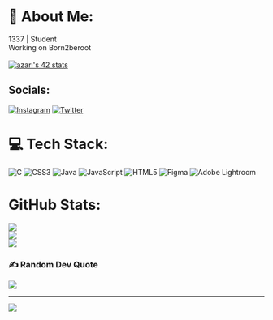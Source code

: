 # 💫 About Me:
1337  |  Student <br>Working on Born2beroot
<br><br>
[![azari's 42 stats](https://badge.mediaplus.ma/black/azari)](https://github.com/oakoudad/badge42)


## Socials:
[![Instagram](https://img.shields.io/badge/Instagram-%23E4405F.svg?logo=Instagram&logoColor=white)](https://instagram.com/z_anaas) [![Twitter](https://img.shields.io/badge/Twitter-%231DA1F2.svg?logo=Twitter&logoColor=white)](https://twitter.com/Z_anas) 

# 💻 Tech Stack:
![C](https://img.shields.io/badge/c-%2300599C.svg?style=for-the-badge&logo=c&logoColor=white) ![CSS3](https://img.shields.io/badge/css3-%231572B6.svg?style=for-the-badge&logo=css3&logoColor=white) ![Java](https://img.shields.io/badge/java-%23ED8B00.svg?style=for-the-badge&logo=java&logoColor=white) ![JavaScript](https://img.shields.io/badge/javascript-%23323330.svg?style=for-the-badge&logo=javascript&logoColor=%23F7DF1E) ![HTML5](https://img.shields.io/badge/html5-%23E34F26.svg?style=for-the-badge&logo=html5&logoColor=white) 	![Figma](https://img.shields.io/badge/figma-%23F24E1E.svg?style=for-the-badge&logo=figma&logoColor=white) ![Adobe Lightroom](https://img.shields.io/badge/Adobe%20Lightroom-31A8FF.svg?style=for-the-badge&logo=Adobe%20Lightroom&logoColor=white)
#  GitHub Stats:
![](https://github-readme-stats.vercel.app/api?username=ZaariAnas&theme=dark&hide_border=false&include_all_commits=false&count_private=false)<br/>
![](https://github-readme-streak-stats.herokuapp.com/?user=ZaariAnas&theme=dark&hide_border=false)<br/>
![](https://github-readme-stats.vercel.app/api/top-langs/?username=ZaariAnas&theme=dark&hide_border=false&include_all_commits=false&count_private=false&layout=compact)

### ✍️ Random Dev Quote
![](https://quotes-github-readme.vercel.app/api?type=horizontal&theme=radical)


---
[![](https://visitcount.itsvg.in/api?id=ZaariAnas&icon=0&color=0)](https://visitcount.itsvg.in)
